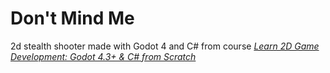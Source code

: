 # Don't Mind Me

2d stealth shooter made with Godot 4 and C# from course [_Learn 2D Game Development: Godot 4.3+ & C# from Scratch_](https://www.udemy.com/course/learn-2d-game-development-godot-43-c-from-scratch)
